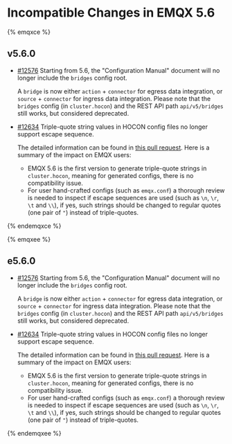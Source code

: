 # Incompatible Changes in EMQX 5.6

{% emqxce %}

## v5.6.0

- [#12576](https://github.com/emqx/emqx/pull/12576) Starting from 5.6, the "Configuration Manual" document will no longer include the `bridges` config root.

  A `bridge` is now either `action` + `connector` for egress data integration, or `source` + `connector` for ingress data integration.
  Please note that the `bridges` config (in `cluster.hocon`) and the REST API path `api/v5/bridges` still works, but considered deprecated.

- [#12634](https://github.com/emqx/emqx/pull/12634) Triple-quote string values in HOCON config files no longer support escape sequence.

  The detailed information can be found in [this pull request](https://github.com/emqx/hocon/pull/290).
  Here is a summary of the impact on EMQX users:

  - EMQX 5.6 is the first version to generate triple-quote strings in `cluster.hocon`,
  meaning for generated configs, there is no compatibility issue.
  - For user hand-crafted configs (such as `emqx.conf`) a thorough review is needed
  to inspect if escape sequences are used (such as `\n`, `\r`, `\t` and `\\`), if yes,
  such strings should be changed to regular quotes (one pair of `"`) instead of triple-quotes.

{% endemqxce %}

{% emqxee %}

## e5.6.0

- [#12576](https://github.com/emqx/emqx/pull/12576) Starting from 5.6, the "Configuration Manual" document will no longer include the `bridges` config root.

  A `bridge` is now either `action` + `connector` for egress data integration, or `source` + `connector` for ingress data integration.
  Please note that the `bridges` config (in `cluster.hocon`) and the REST API path `api/v5/bridges` still works, but considered deprecated.

- [#12634](https://github.com/emqx/emqx/pull/12634) Triple-quote string values in HOCON config files no longer support escape sequence.

  The detailed information can be found in [this pull request](https://github.com/emqx/hocon/pull/290).
  Here is a summary of the impact on EMQX users:

  - EMQX 5.6 is the first version to generate triple-quote strings in `cluster.hocon`,
  meaning for generated configs, there is no compatibility issue.
  - For user hand-crafted configs (such as `emqx.conf`) a thorough review is needed
  to inspect if escape sequences are used (such as `\n`, `\r`, `\t` and `\\`), if yes,
  such strings should be changed to regular quotes (one pair of `"`) instead of triple-quotes.

{% endemqxee %}
